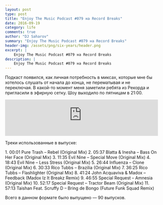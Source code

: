```yaml
---
layout: post
type: post
title: "Enjoy The Music Podcast #079 на Record Breaks"
date: 2016-09-19
category: life
comments: true
author: "DJ Saharov"
summary: "Enjoy The Music Podcast #079 на Record Breaks"
header-img: /assets/png/six-years/header.png
excerpt: |
    Enjoy The Music Podcast #079 на Record Breaks
description: |
    Enjoy The Music Podcast #079 на Record Breaks
---
```


<p>
<span class="firstcharacter">П</span>одкаст появился, как личная потребность в миксах, которые мне бы хотелось слушать от начала до конца, не перематывая и не переключая. В какой-то момент меня заметили ребята из Рекорда и пригласили в эфирную сетку. Шоу выходило по пятницам в 21:00.
</p>

<iframe width="100%" height="120" src="https://player-widget.mixcloud.com/widget/iframe/?hide_cover=1&feed=%2Fdjsaharovofficial%2Fenjoy-the-music-podcast-079%2F" frameborder="0" allow="encrypted-media; fullscreen; autoplay; idle-detection; speaker-selection; web-share;" ></iframe>

<p>Треки использованные в выпуске:</p>
1. 00:01 Pure Trash – Rebel (Original Mix)
2. 05:37 Blatta & Inesha – Bass On Her Face (Original Mix)
3. 11:35 Evil Nine – Special Move (Original Mix)
4. 18:43 Evil Nine – Less Stress (Original Mix)
5. 26:44 Influenza – Clone (Original Mix)
6. 30:33 Rico Tubbs – Brazilia (Original Mix)
7. 36:25 Rico Tubbs – Flashlighter (Original Mix)
8. 41:24 John Acquaviva & Madox – Feedback (Madox Iz It Breakz Remix)
9. 46:55 Special Request – Amnesia (Original Mix)
10. 52:17 Special Request – Tractor Beam (Original Mix)
11. 57:13 Taishan Feat. Scruffy D – Bring de Bongo (Future Funk Squad Remix)

<p>Всего в данном формате было выпущено &mdash; 90 выпусков.</p>